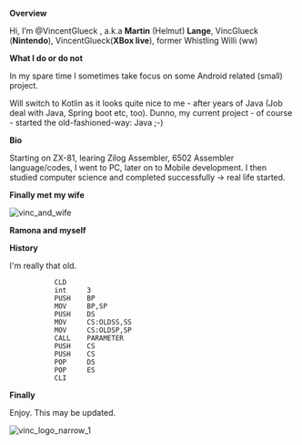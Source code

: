 **Overview**

Hi, I’m @VincentGlueck , a.k.a **Martin** (Helmut) **Lange**, VincGlueck (__Nintendo__), VincentGlueck(__XBox live__), former Whistling Willi (ww)

**What I do or do not**

In my spare time I sometimes take focus on some Android related (small) project.

Will switch to Kotlin as it looks quite nice to me - after years of Java (Job deal with Java, Spring boot etc, too).
Dunno, my current project - of course - started the old-fashioned-way: Java ;-)

**Bio**

Starting on ZX-81, learing Zilog Assembler, 6502 Assembler language/codes, I went to PC, later on to Mobile development.
I then studied computer science and completed successfully -> real life started.

**Finally met my wife**

![vinc_and_wife](https://github.com/VincentGlueck/VincentGlueck/assets/139572548/ab54f299-069c-4705-bb28-7c496cfbabb3)

__Ramona and myself__

**History**

I'm really that old.

               CLD
               int     3
               PUSH    BP
               MOV     BP,SP
               PUSH    DS
               MOV     CS:OLDSS,SS
               MOV     CS:OLDSP,SP
               CALL    PARAMETER
               PUSH    CS
               PUSH    CS
               POP     DS
               POP     ES
               CLI

**Finally**

Enjoy. This may be updated.

![vinc_logo_narrow_1](https://github.com/VincentGlueck/VincentGlueck/assets/139572548/973c4c29-146a-41fb-912d-5b21ddc22481)




